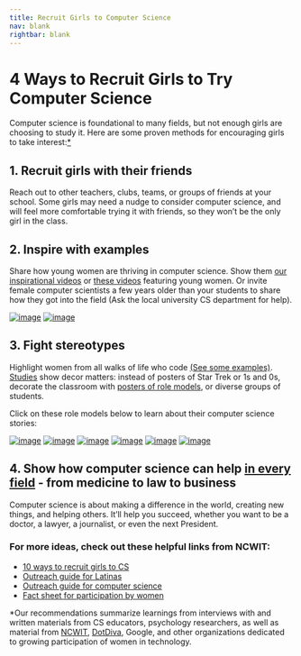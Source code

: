 ```yaml
---
title: Recruit Girls to Computer Science
nav: blank
rightbar: blank
---
```


# 4 Ways to Recruit Girls to Try Computer Science
Computer science is foundational to many fields, but not enough girls are choosing to study it. Here are some proven methods for encouraging girls to take interest:[*](#notes)

## 1. Recruit girls with their friends
Reach out to other teachers, clubs, teams, or groups of friends at your school. Some girls may need a nudge to consider computer science, and will feel more comfortable trying it with friends, so they won’t be the only girl in the class.

## 2. Inspire with examples
Share how young women are thriving in computer science. Show them [our inspirational videos](http://code.org/educate/inspire) or [these videos](http://www.youtube.com/playlist?list=PLRuS3NbVmMIpLOha835A_uMrjPnYVevZW) featuring young women. Or invite female computer scientists a few years older than your students to share how they got into the field (Ask the local university CS department for help).

[![image](/images/codevideosmall.png)](http://www.youtube.com/watch?v=nKIu9yen5nc)   [![image](/images/hocvideosmall.png)](http://www.youtube.com/watch?v=FC5FbmsH4fw)

## 3. Fight stereotypes
Highlight women from all walks of life who code [(See some examples)](http://www.dotdiva.org/). [Studies](http://faculty.washington.edu/scheryan/research.htm) show decor matters: instead of posters of Star Trek or 1s and 0s, decorate the classroom with [posters of role models](http://code.org/educate/inspire#posters), or diverse groups of students.

Click on these role models below to learn about their computer science stories:

[![image](/images/girl2.png)](http://www.businessinsider.com/lyndsey-scott-model-and-coder-2014-1)
[![image](/images/girl1.png)](http://www.youtube.com/watch?v=e_t3-3vPp-g&feature=share&list=UUJyEBMU1xVP2be1-AoGS1BA&index=3)
[![image](/images/girl3.png)](http://www.linkedin.com/in/janeteperez)
[![image](/images/girl4.png)](http://silenok.com/about/)
[![image](/images/girl5.png)](http://www.youtube.com/watch?v=0aSAmiQl2W4)
[![image](/images/girl6.jpg)](http://en.wikipedia.org/wiki/Ada_Lovelace)

## 4. Show how computer science can help [in every field](https://www.dropbox.com/s/o1mafeosi0xuwb0/What_is_CS_and_Careers.pdf) - from medicine to law to business
Computer science is about making a difference in the world, creating new things, and helping others. It’ll help you succeed, whether you want to be a doctor, a lawyer, a journalist, or even the next President.


### For more ideas, check out these helpful links from NCWIT:
- [10 ways to recruit girls to CS](https://www.ncwit.org/resources/top-10-ways-recruiting-high-school-women-your-computing-classes/top-10-ways-recruiting)
- [Outreach guide for Latinas](http://www.ncwit.org/latinas-information-technology)
- [Outreach guide for computer science](http://www.ncwit.org/resources/outreach-box-discovering-it)
- [Fact sheet for participation by women](http://www.ncwit.org/infographic/3435)

<a id="notes"></a>
*Our recommendations summarize learnings from interviews with and written materials from CS educators, psychology researchers, as well as material from [NCWIT](http://www.ncwit.org/), [DotDiva](http://www.dotdiva.org/), Google, and other organizations dedicated to growing participation of women in technology. 
